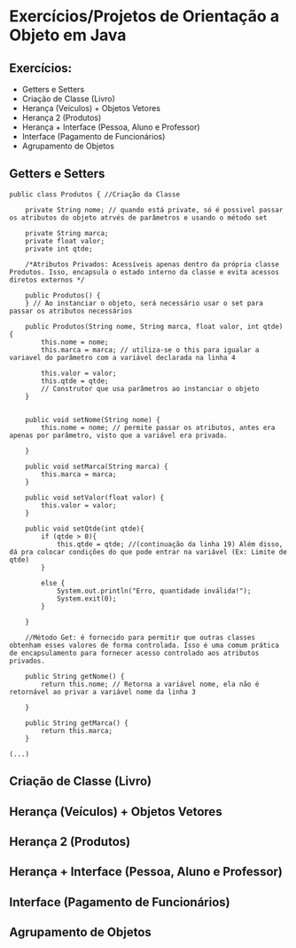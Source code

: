 # Exercícios/Projetos de Orientação a Objeto em Java

## Exercícios:
* Getters e Setters
* Criação de Classe (Livro)
* Herança (Veículos) + Objetos Vetores
* Herança 2 (Produtos)
* Herança + Interface (Pessoa, Aluno e Professor)
* Interface (Pagamento de Funcionários)
* Agrupamento de Objetos

## Getters e Setters

```
public class Produtos { //Criação da Classe

    private String nome; // quando está private, só é possivel passar os atributos do objeto atrvés de parâmetros e usando o método set

    private String marca;
    private float valor;
    private int qtde;

    /*Atributos Privados: Acessíveis apenas dentro da própria classe Produtos. Isso, encapsula o estado interno da classe e evita acessos diretos externos */

    public Produtos() {
    } // Ao instanciar o objeto, será necessário usar o set para passar os atributos necessários

    public Produtos(String nome, String marca, float valor, int qtde) {
        this.nome = nome;
        this.marca = marca; // utiliza-se o this para igualar a variavel do parâmetro com a variável declarada na linha 4

        this.valor = valor;
        this.qtde = qtde;
        // Construtor que usa parâmetros ao instanciar o objeto
    }


    public void setNome(String nome) {
        this.nome = nome; // permite passar os atributos, antes era apenas por parâmetro, visto que a variável era privada.

    }

    public void setMarca(String marca) {
        this.marca = marca;
    }

    public void setValor(float valor) {
        this.valor = valor;
    }

    public void setQtde(int qtde){
        if (qtde > 0){
            this.qtde = qtde; //(continuação da linha 19) Além disso, dá pra colocar condições do que pode entrar na variável (Ex: Limite de qtde)
        }

        else {
            System.out.println("Erro, quantidade inválida!");
            System.exit(0);
        }

    }

    //Método Get: é fornecido para permitir que outras classes obtenham esses valores de forma controlada. Isso é uma comum prática de encapsulamento para fornecer acesso controlado aos atributos privados.

    public String getNome() {
        return this.nome; // Retorna a variável nome, ela não é retornável ao privar a variável nome da linha 3

    }

    public String getMarca() {
        return this.marca;
    }

(...)
```

## Criação de Classe (Livro)

## Herança (Veículos) + Objetos Vetores

## Herança 2 (Produtos)

## Herança + Interface (Pessoa, Aluno e Professor)

## Interface (Pagamento de Funcionários)

## Agrupamento de Objetos




